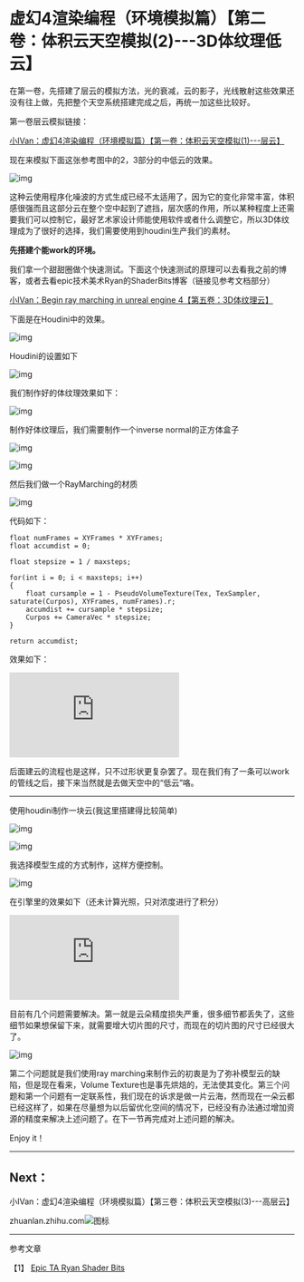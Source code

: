 ﻿# 虚幻4渲染编程（环境模拟篇）【第二卷：体积云天空模拟(2)---3D体纹理低云】





在第一卷，先搭建了层云的模拟方法，光的衰减，云的影子，光线散射这些效果还没有往上做，先把整个天空系统搭建完成之后，再统一加这些比较好。

第一卷层云模拟链接：

[小IVan：虚幻4渲染编程（环境模拟篇）【第一卷：体积云天空模拟(1)---层云】](https://zhuanlan.zhihu.com/p/49489488)

现在来模拟下面这张参考图中的2，3部分的中低云的效果。



![img](https://pic1.zhimg.com/80/v2-84a72365f74bbd22c22654fb8a24c7a4_hd.jpg)

这种云使用程序化噪波的方式生成已经不太适用了，因为它的变化非常丰富，体积感很强而且这部分云在整个空中起到了遮挡，层次感的作用，所以某种程度上还需要我们可以控制它，最好艺术家设计师能使用软件或者什么调整它，所以3D体纹理成为了很好的选择，我们需要使用到houdini生产我们的素材。

**先搭建个能work的环境。**

我们拿一个甜甜圈做个快速测试。下面这个快速测试的原理可以去看我之前的博客，或者去看epic技术美术Ryan的ShaderBits博客（链接见参考文档部分）

[小IVan：Begin ray marching in unreal engine 4【第五卷：3D体纹理云】](https://zhuanlan.zhihu.com/p/37308462)

下面是在Houdini中的效果。



![img](https://pic1.zhimg.com/80/v2-b14c5d2d4430db36ee85d12c9ab3ae1c_hd.jpg)

Houdini的设置如下



![img](https://pic2.zhimg.com/80/v2-cd8dee278de76a235cde0a549a814e01_hd.jpg)

我们制作好的体纹理效果如下：



![img](https://pic4.zhimg.com/80/v2-5a81535aacaa430a32145c9cb8d117a3_hd.jpg)

制作好体纹理后，我们需要制作一个inverse normal的正方体盒子



![img](https://pic2.zhimg.com/80/v2-1982634df219c0b8f1dd0cd6d7b90b19_hd.jpg)



![img](https://pic3.zhimg.com/80/v2-232b98e171469f4e83359ee11a56ab06_hd.jpg)

然后我们做一个RayMarching的材质



![img](https://pic1.zhimg.com/80/v2-b2e9db3f22b2f4e079ae87b50e44cf1c_hd.jpg)

代码如下：

```text
float numFrames = XYFrames * XYFrames;
float accumdist = 0;

float stepsize = 1 / maxsteps;

for(int i = 0; i < maxsteps; i++)
{
    float cursample = 1 - PseudoVolumeTexture(Tex, TexSampler, saturate(Curpos), XYFrames, numFrames).r;
    accumdist += cursample * stepsize;
    Curpos += CameraVec * stepsize;
}

return accumdist;
```

效果如下：

<iframe allowfullscreen="" src="https://www.zhihu.com/video/1046097033055866880?autoplay=false&amp;useMSE=" frameborder="0"></iframe>



后面建云的流程也是这样，只不过形状更复杂罢了。现在我们有了一条可以work的管线之后，接下来当然就是去做天空中的“低云”咯。

------

使用houdini制作一块云(我这里搭建得比较简单)



![img](https://pic3.zhimg.com/80/v2-1fdcdec0bdd71d0efd6061f6c0bc897e_hd.jpg)



![img](https://pic3.zhimg.com/80/v2-6834fe98c5829a2a0752e18248b968f6_hd.jpg)

我选择模型生成的方式制作，这样方便控制。



![img](https://pic4.zhimg.com/80/v2-1c86cd42a460fa0c2ef3620bb9808c87_hd.jpg)

在引擎里的效果如下（还未计算光照，只对浓度进行了积分）

<iframe allowfullscreen="" src="https://www.zhihu.com/video/1046400779128258560?autoplay=false&amp;useMSE=" frameborder="0"></iframe>



目前有几个问题需要解决。第一就是云朵精度损失严重，很多细节都丢失了，这些细节如果想保留下来，就需要增大切片图的尺寸，而现在的切片图的尺寸已经很大了。



![img](https://pic4.zhimg.com/80/v2-b7b4a566df05fd609f091d2fe1b810d3_hd.jpg)

第二个问题就是我们使用ray  marching来制作云的初衷是为了弥补模型云的缺陷，但是现在看来，Volume  Texture也是事先烘焙的，无法使其变化。第三个问题和第一个问题有一定联系性，我们现在的诉求是做一片云海，然而现在一朵云都已经这样了，如果在尽量想为以后留优化空间的情况下，已经没有办法通过增加资源的精度来解决上述问题了。在下一节再完成对上述问题的解决。

Enjoy it！

------

## **Next：**

小IVan：虚幻4渲染编程（环境模拟篇）【第三卷：体积云天空模拟(3)---高层云】

zhuanlan.zhihu.com![图标](https://pic1.zhimg.com/v2-d37731435c7e3c4dd055d943130118fc_180x120.jpg)

------

参考文章

【1】 [Epic TA Ryan Shader Bits](https://link.zhihu.com/?target=https%3A//shaderbits.com/blog/)
